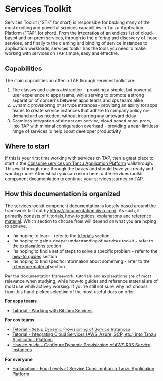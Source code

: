 # Services Toolkit

Services Toolkit ("STK" for short) is responsible for backing many of the most exciting and powerful services capabilities in Tanzu Application Platform ("TAP" for short). From the integration of an endless list of cloud-based and on-prem services, through to the offering and discovery of those services, and finally to the claiming and binding of service instances to application workloads, services toolkit has the tools you need to make working with services on TAP simple, easy and effective.

## Capabilities

The main capabilities on offer in TAP through services toolkit are:

1. The classes and claims abstraction - providing a simple, but powerful, user experience to apps teams, while serving to promote a strong separation of concerns between apps teams and ops teams alike
1. Dynamic provisioning of service instances - providing an ability for apps teams to create service instances that adhere to company policy on-demand and as needed, without incurring any untoward delay
1. Seamless integration of almost any service, cloud-based or on-prem, into TAP with minimal configuration overhead - providing a near-limitless range of services to help boost developer productivity

## Where to start

If this is your first time working with services on TAP, then a great place to start is the [Consume services on Tanzu Application Platform](../getting-started/consume-services.hbs.md) walkthrough. This walkthrough runs through the basics and should leave you ready and wanting more! After which you can return here to the services toolkit component documentation to continue your services journey on TAP.

## How this documentation is organized

The services toolkit component documentation is loosely based around the framework laid out by https://documentation.divio.com/. As such, it primarily consists of [tutorials](./tutorials.hbs.md), [how-to guides](./how-to-guides.hbs.md), [explanations](./explanation.hbs.md) and [reference material](./reference.hbs.md). Which section to choose from will depend on what you are hoping to achieve. 

* I'm hoping to learn - refer to the [tutorials](./tutorials.hbs.md) section
* I'm hoping to gain a deeper understanding of services toolkit - refer to the [explanations](./explanation.hbs.md) section
* I'm hoping to find a set of steps to solve a specific problem - refer to the [how-to guides](./how-to-guides.hbs.md) section
* I'm hoping to find specific information about something - refer to the [reference material](./reference.hbs.md) section

Per the documentation framework, tutorials and explanations are of most relevance when studying, while how-to guides and reference material are of most use while actively working. If you're still not sure, why not choose from this hand-picked selection of the most useful docs on offer.

**For apps teams**

* [Tutorial - Working with Bitnami Services](./tutorials/working-with-the-bitnami-services.hbs.md)

**For ops teams**

* [Tutorial - Setup Dynamic Provisioning of Service Instances](./tutorials/setup-dynamic-provisioning.hbs.md)
* [Tutorial - Integrating Cloud Services (AWS, Azure, GCP, etc.) into Tanzu Application Platform](./tutorials/integrate-cloud-services-aws-azure-gcp-into-tap.hbs.md)
* [How-to guide - Configure Dynamic Provisioning of AWS RDS Service Instances](./how-to-guides/configure-dynamic-provisioning-rds.hbs.md)

**For everyone**

* [Explanation - Four Levels of Service Consumption in Tanzu Application Platform](./explanation/four-levels-of-service-consumption.hbs.md)
